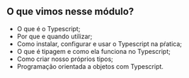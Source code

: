 ## O que vimos nesse módulo?

-   O que é o Typescript;
-   Por que e quando utilizar;
-   Como instalar, configurar e usar o Typescript na pŕatica;
-   O que é tipagem e como ela funciona no Typescript;
-   Como criar nosso próprios tipos;
-   Programação orientada a objetos com Typescript.
